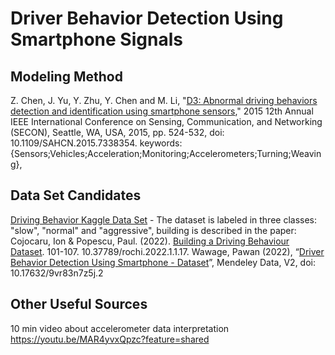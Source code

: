 # Driver Behavior Detection Using Smartphone Signals
## Modeling Method
Z. Chen, J. Yu, Y. Zhu, Y. Chen and M. Li, "[D3: Abnormal driving behaviors detection and identification using smartphone sensors](https://ieeexplore.ieee.org/document/7338354)," 2015 12th Annual IEEE International Conference on Sensing, Communication, and Networking (SECON), Seattle, WA, USA, 2015, pp. 524-532, doi: 10.1109/SAHCN.2015.7338354. keywords: {Sensors;Vehicles;Acceleration;Monitoring;Accelerometers;Turning;Weaving},
## Data Set Candidates
[Driving Behavior Kaggle Data Set](https://www.kaggle.com/datasets/outofskills/driving-behavior/data) - The dataset is labeled in three classes: "slow", "normal" and
"aggressive", building is described in the paper: Cojocaru, Ion & Popescu, Paul. (2022). [Building a Driving Behaviour Dataset](https://www.researchgate.net/publication/365629800_Building_a_Driving_Behaviour_Dataset). 101-107. 10.37789/rochi.2022.1.1.17. 
Wawage, Pawan (2022), “[Driver Behavior Detection Using Smartphone - Dataset](https://data.mendeley.com/datasets/9vr83n7z5j/2)”, Mendeley Data, V2, doi: 10.17632/9vr83n7z5j.2

## Other Useful Sources
10 min video about accelerometer data interpretation 
https://youtu.be/MAR4yvxQpzc?feature=shared
